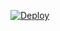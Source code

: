 [![Deploy](https://www.herokucdn.com/deploy/button.png)](https://dashboard.heroku.com/new?template=https://github.com/vhqyeo50893/magictool)
